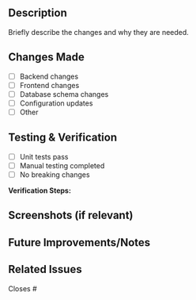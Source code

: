 ## Description

Briefly describe the changes and why they are needed.

## Changes Made

- [ ] Backend changes
- [ ] Frontend changes
- [ ] Database schema changes
- [ ] Configuration updates
- [ ] Other

## Testing & Verification

- [ ] Unit tests pass
- [ ] Manual testing completed
- [ ] No breaking changes

**Verification Steps:**
<!-- Describe how you tested this change -->
<!-- E.g., automated tests run, manual testing steps taken -->

## Screenshots (if relevant)

<!-- Add screenshots for UI changes, new features, or before/after comparisons -->

## Future Improvements/Notes

<!-- Optional: Any refactoring needed or features for future PRs. Notes---anything to be aware of?-->
<!-- E.g., code that could be cleaned up, new features to implement -->

## Related Issues

Closes #

